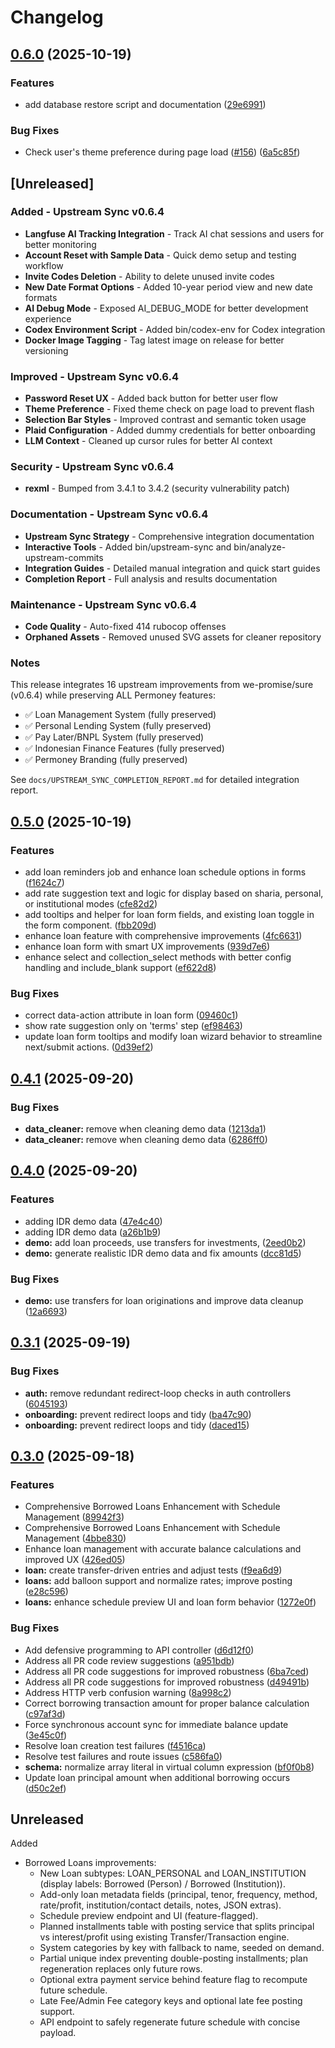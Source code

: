 # Changelog

## [0.6.0](https://github.com/hendripermana/permoney/compare/v0.5.0...v0.6.0) (2025-10-19)


### Features

* add database restore script and documentation ([29e6991](https://github.com/hendripermana/permoney/commit/29e6991a82bac3e3fd1daba8e9a308ab781a0947))


### Bug Fixes

* Check user's theme preference during page load ([#156](https://github.com/hendripermana/permoney/issues/156)) ([6a5c85f](https://github.com/hendripermana/permoney/commit/6a5c85f109939368a0a22588526df3c61819c72b))

## [Unreleased]

### Added - Upstream Sync v0.6.4

- **Langfuse AI Tracking Integration** - Track AI chat sessions and users for better monitoring
- **Account Reset with Sample Data** - Quick demo setup and testing workflow
- **Invite Codes Deletion** - Ability to delete unused invite codes
- **New Date Format Options** - Added 10-year period view and new date formats
- **AI Debug Mode** - Exposed AI_DEBUG_MODE for better development experience
- **Codex Environment Script** - Added bin/codex-env for Codex integration
- **Docker Image Tagging** - Tag latest image on release for better versioning

### Improved - Upstream Sync v0.6.4

- **Password Reset UX** - Added back button for better user flow
- **Theme Preference** - Fixed theme check on page load to prevent flash
- **Selection Bar Styles** - Improved contrast and semantic token usage
- **Plaid Configuration** - Added dummy credentials for better onboarding
- **LLM Context** - Cleaned up cursor rules for better AI context

### Security - Upstream Sync v0.6.4

- **rexml** - Bumped from 3.4.1 to 3.4.2 (security vulnerability patch)

### Documentation - Upstream Sync v0.6.4

- **Upstream Sync Strategy** - Comprehensive integration documentation
- **Interactive Tools** - Added bin/upstream-sync and bin/analyze-upstream-commits
- **Integration Guides** - Detailed manual integration and quick start guides
- **Completion Report** - Full analysis and results documentation

### Maintenance - Upstream Sync v0.6.4

- **Code Quality** - Auto-fixed 414 rubocop offenses
- **Orphaned Assets** - Removed unused SVG assets for cleaner repository

### Notes

This release integrates 16 upstream improvements from we-promise/sure (v0.6.4) while preserving ALL Permoney features:

- ✅ Loan Management System (fully preserved)
- ✅ Personal Lending System (fully preserved)
- ✅ Pay Later/BNPL System (fully preserved)
- ✅ Indonesian Finance Features (fully preserved)
- ✅ Permoney Branding (fully preserved)

See `docs/UPSTREAM_SYNC_COMPLETION_REPORT.md` for detailed integration report.

## [0.5.0](https://github.com/hendripermana/permoney/compare/v0.4.1...v0.5.0) (2025-10-19)

### Features

- add loan reminders job and enhance loan schedule options in forms ([f1624c7](https://github.com/hendripermana/permoney/commit/f1624c771b5bd44d8827fd74e779a5b04a6ca139))
- add rate suggestion text and logic for display based on sharia, personal, or institutional modes ([cfe82d2](https://github.com/hendripermana/permoney/commit/cfe82d28347c1f03cd1b3d9f56560dc95662a7f4))
- add tooltips and helper for loan form fields, and existing loan toggle in the form component. ([fbb209d](https://github.com/hendripermana/permoney/commit/fbb209dd0e3e07a628800e2c5e57456b294e393c))
- enhance loan feature with comprehensive improvements ([4fc6631](https://github.com/hendripermana/permoney/commit/4fc66311f587f4604592ac71d61d2b71071a14a4))
- enhance loan form with smart UX improvements ([939d7e6](https://github.com/hendripermana/permoney/commit/939d7e6069c87ee6bcc837b691910eb5b8d151bf))
- enhance select and collection_select methods with better config handling and include_blank support ([ef622d8](https://github.com/hendripermana/permoney/commit/ef622d8676fe69957fe63dcef3f689ef1a069de8))

### Bug Fixes

- correct data-action attribute in loan form ([09460c1](https://github.com/hendripermana/permoney/commit/09460c12729f1a4c56c0ff3f9ced23923e0fac76))
- show rate suggestion only on 'terms' step ([ef98463](https://github.com/hendripermana/permoney/commit/ef98463bf1a4c463fae0dc1abef3fff2b20ca220))
- update loan form tooltips and modify loan wizard behavior to streamline next/submit actions. ([0d39ef2](https://github.com/hendripermana/permoney/commit/0d39ef23359efa5c1f794c432202e5435cca0730))

## [0.4.1](https://github.com/hendripermana/permoney/compare/v0.4.0...v0.4.1) (2025-09-20)

### Bug Fixes

- **data_cleaner:** remove when cleaning demo data ([1213da1](https://github.com/hendripermana/permoney/commit/1213da1c16f70b5efad825dc5d067f84805012bc))
- **data_cleaner:** remove when cleaning demo data ([6286ff0](https://github.com/hendripermana/permoney/commit/6286ff04d3229763a3aa44e558da72acdeeb10ab))

## [0.4.0](https://github.com/hendripermana/permoney/compare/v0.3.1...v0.4.0) (2025-09-20)

### Features

- adding IDR demo data ([47e4c40](https://github.com/hendripermana/permoney/commit/47e4c40af994caa8ba67b99294b0d5796893ccab))
- adding IDR demo data ([a26b1b9](https://github.com/hendripermana/permoney/commit/a26b1b9b3e3149355a771c12fa9e00a96059e315))
- **demo:** add loan proceeds, use transfers for investments, ([2eed0b2](https://github.com/hendripermana/permoney/commit/2eed0b276f23448ad46029e546d09c579e13265a))
- **demo:** generate realistic IDR demo data and fix amounts ([dcc81d5](https://github.com/hendripermana/permoney/commit/dcc81d50e3eb559ce9f106b754b9a373c876460d))

### Bug Fixes

- **demo:** use transfers for loan originations and improve data cleanup ([12a6693](https://github.com/hendripermana/permoney/commit/12a6693f1f3190a322442bda8b57ca35be9cec59))

## [0.3.1](https://github.com/hendripermana/permoney/compare/v0.3.0...v0.3.1) (2025-09-19)

### Bug Fixes

- **auth:** remove redundant redirect-loop checks in auth controllers ([6045193](https://github.com/hendripermana/permoney/commit/60451935d542925d36cbc0db06dc002b67a1298f))
- **onboarding:** prevent redirect loops and tidy ([ba47c90](https://github.com/hendripermana/permoney/commit/ba47c90be7c3bc1534e48bbd311bed0e706cdc95))
- **onboarding:** prevent redirect loops and tidy ([daced15](https://github.com/hendripermana/permoney/commit/daced1526399d86af3cf0ddf8d5aed278a9f5266))

## [0.3.0](https://github.com/hendripermana/permoney/compare/v0.2.1...v0.3.0) (2025-09-18)

### Features

- Comprehensive Borrowed Loans Enhancement with Schedule Management ([89942f3](https://github.com/hendripermana/permoney/commit/89942f399b5810d979426f7805c5de49722ead34))
- Comprehensive Borrowed Loans Enhancement with Schedule Management ([4bbe830](https://github.com/hendripermana/permoney/commit/4bbe8308365061b38c3f9844e83fcfbcec6e4e2d))
- Enhance loan management with accurate balance calculations and improved UX ([426ed05](https://github.com/hendripermana/permoney/commit/426ed05b5efad74ef98eab9b4d93f6f316806558))
- **loan:** create transfer-driven entries and adjust tests ([f9ea6d9](https://github.com/hendripermana/permoney/commit/f9ea6d9881dc68f8418e26c56b50ca261eb37837))
- **loans:** add balloon support and normalize rates; improve posting ([e28c596](https://github.com/hendripermana/permoney/commit/e28c596af4b54e274c3d465f1af625904d516a98))
- **loans:** enhance schedule preview UI and loan form behavior ([1272e0f](https://github.com/hendripermana/permoney/commit/1272e0f3db70f6859c4fed4b0bf4ea358e476210))

### Bug Fixes

- Add defensive programming to API controller ([d6d12f0](https://github.com/hendripermana/permoney/commit/d6d12f067378d599beac95a688af8cbc8f6df2e3))
- Address all PR code review suggestions ([a951bdb](https://github.com/hendripermana/permoney/commit/a951bdbf6b5474f35b3718e3de370e5142964ab6))
- Address all PR code suggestions for improved robustness ([6ba7ced](https://github.com/hendripermana/permoney/commit/6ba7cedc7b40e4d5eeba2d66a46c34390a52dae0))
- Address all PR code suggestions for improved robustness ([d49491b](https://github.com/hendripermana/permoney/commit/d49491b9039a934237e8f9a871e2cd3636f85e60))
- Address HTTP verb confusion warning ([8a998c2](https://github.com/hendripermana/permoney/commit/8a998c23b96df835d020cb8480cef956c4400a6e))
- Correct borrowing transaction amount for proper balance calculation ([c97af3d](https://github.com/hendripermana/permoney/commit/c97af3d14ffb2a033ebbb04a4fb64c1981ab9c66))
- Force synchronous account sync for immediate balance update ([3e45c0f](https://github.com/hendripermana/permoney/commit/3e45c0f829cbbfbe9b6589f2aaf77bdee7f6bca4))
- Resolve loan creation test failures ([f4516ca](https://github.com/hendripermana/permoney/commit/f4516ca14756948292d84ebc40ebc8bf325049f4))
- Resolve test failures and route issues ([c586fa0](https://github.com/hendripermana/permoney/commit/c586fa0c412782ef0f677acc7fabd843a5cc91ff))
- **schema:** normalize array literal in virtual column expression ([bf0f0b8](https://github.com/hendripermana/permoney/commit/bf0f0b84183b22f3eac8ea4ab48f9ba631198c64))
- Update loan principal amount when additional borrowing occurs ([d50c2ef](https://github.com/hendripermana/permoney/commit/d50c2ef4e4db9bc5b4fb0dc80a968ebb2c53a81f))

## Unreleased

Added

- Borrowed Loans improvements:
  - New Loan subtypes: LOAN_PERSONAL and LOAN_INSTITUTION (display labels: Borrowed (Person) / Borrowed (Institution)).
  - Add-only loan metadata fields (principal, tenor, frequency, method, rate/profit, institution/contact details, notes, JSON extras).
  - Schedule preview endpoint and UI (feature-flagged).
  - Planned installments table with posting service that splits principal vs interest/profit using existing Transfer/Transaction engine.
  - System categories by key with fallback to name, seeded on demand.
  - Partial unique index preventing double-posting installments; plan regeneration replaces only future rows.
  - Optional extra payment service behind feature flag to recompute future schedule.
  - Late Fee/Admin Fee category keys and optional late fee posting support.
  - API endpoint to safely regenerate future schedule with concise payload.
